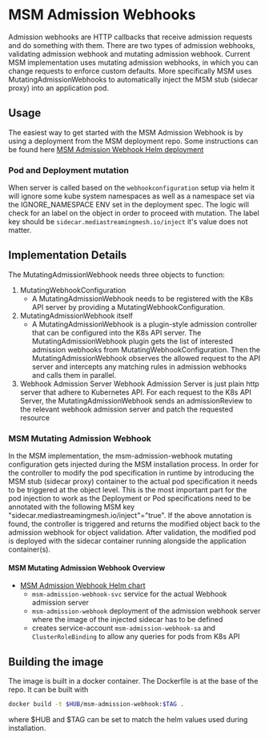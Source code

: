 # MSM Admission Webhooks

Admission webhooks are HTTP callbacks that receive admission requests and do something with them.
There are two types of admission webhooks, validating admission webhook and mutating admission webhook.
Current MSM implementation uses mutating admission webhooks, in which you can change requests to enforce custom defaults.
More specifically MSM uses MutatingAdmissionWebhooks to automatically inject the MSM stub (sidecar proxy) into an application pod.

## Usage
The easiest way to get started with the MSM Admission Webhook is by using
a deployment from the MSM deployment repo.  Some instructions can
be found here
[MSM Admission Webhook Helm deployment](https://github.com/media-streaming-mesh/deployments-kubernetes/tree/main/deployments/msm-helm)

### Pod and Deployment mutation

When server is called based on the `webhookconfiguration` setup via helm 
it will ignore some kube system namespaces as well as a namespace set 
via the IGNORE_NAMESPACE ENV set in the deployment spec.
The logic will check for an label on the object in order to proceed 
with mutation.  The label key should be
`sidecar.mediastreamingmesh.io/inject` it's value does not matter.

## Implementation Details

The MutatingAdmissionWebhook needs three objects to function:

1. MutatingWebhookConfiguration
   - A MutatingAdmissionWebhook needs to be registered with the K8s API server by providing a MutatingWebhookConfiguration.
1. MutatingAdmissionWebhook itself
   - A MutatingAdmissionWebhook is a plugin-style admission controller that can be configured into the K8s API server. The MutatingAdmissionWebhook plugin gets the list of interested admission webhooks from MutatingWebhookConfiguration. Then the MutatingAdmissionWebhook observes the allowed request to the API server and intercepts any matching rules in admission webhooks and calls them in parallel.
1. Webhook Admission Server
   Webhook Admission Server is just plain http server that adhere to Kubernetes API. For each request to the K8s API Server, the MutatingAdmissionWebhook sends an admissionReview to the relevant webhook admission server and patch the requested resource

### MSM Mutating Admission Webhook

In the MSM implementation, the msm-admission-webhook mutating configuration gets injected during the MSM installation process.
In order for the controller to modify the pod specification in runtime by introducing the MSM stub (sidecar proxy) container to the actual pod specification it needs to be triggered at the object level.
This is the most important part for the pod injection to work as the Deployment or Pod specifications need to be annotated with the following MSM key "sidecar.mediastreamingmesh.io/inject"="true".
If the above annotation is found, the controller is triggered and returns the modified object back to the admission webhook for object validation. After validation, the modified pod is deployed with the sidecar container running alongside the application container(s).

#### MSM Mutating Admission Webhook Overview

- [MSM Admission Webhook Helm chart](https://github.com/media-streaming-mesh/deployments-kubernetes/blob/master/examples/features/cni/msm-admission-webhook.yaml)
    - `msm-admission-webhook-svc` service for the actual Webhook admission server
    - `msm-admission-webhook` deployment of the admission webhook server where the image of the injected sidecar has to be defined
    - creates service-account `msm-admission-webhook-sa` and `ClusterRoleBinding` to allow any queries for pods from K8s API

## Building the image
The image is built in a docker container. The Dockerfile is at the base of the repo.  It can be built with
```bash
docker build -t $HUB/msm-admission-webhook:$TAG .
```
where $HUB and $TAG can be set to match the helm values used
during installation.
